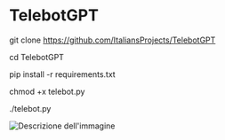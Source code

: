 # TelebotGPT
git clone https://github.com/ItaliansProjects/TelebotGPT

cd TelebotGPT

pip install -r requirements.txt

chmod +x telebot.py

./telebot.py

![Descrizione dell'immagine](https://www.gizchina.com/wp-content/uploads/images/2023/04/ChatGPT-Logo.png)